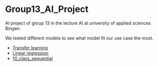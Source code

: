 # Group13_AI_Project
AI project of group 13 in the lecture AI at university of applied sciences Bingen.

We tested different models to see what model fit our use case the most.
- [Transfer learning](transferLearning/README.md)
- [Linear regression](linearRegression/README.md)
- [10_class_sequential](10_class_sequential/README.md)
